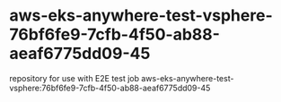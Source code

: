 # aws-eks-anywhere-test-vsphere-76bf6fe9-7cfb-4f50-ab88-aeaf6775dd09-45
repository for use with E2E test job aws-eks-anywhere-test-vsphere:76bf6fe9-7cfb-4f50-ab88-aeaf6775dd09-45
